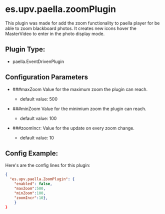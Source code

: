 # es.upv.paella.zoomPlugin

This plugin was made for add the zoom functionality to paella player for be able to zoom blackboard photos. It creates new icons hover the MasterVideo to enter in the photo display mode.


## Plugin Type:
- paella.EventDrivenPlugin
## Configuration Parameters

* ###maxZoom
	Value for the maximum zoom the plugin can reach.
	- default value: 500

* ###minZoom
	Value for the minimium zoom the plugin can reach.
	- default value: 100

* ###zoomIncr: 
	Value for the update on every zoom change.
	- default value: 10

## Config Example:

Here's are the config  lines for this plugin:

```json
{
  "es.upv.paella.ZoomPlugin": {
	"enabled": false, 
	"maxZoom":500, 
	"minZoom":100, 
	"zoomIncr":10},
	}
}
```
